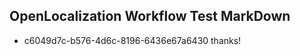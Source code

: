 ## OpenLocalization Workflow Test MarkDown
* c6049d7c-b576-4d6c-8196-6436e67a6430 thanks!

<!--HONumber=Jul16_HO5-->


